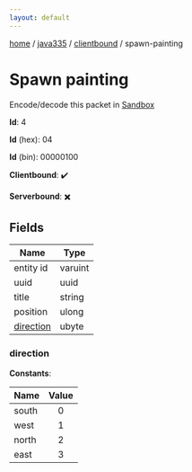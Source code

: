 ```yaml
---
layout: default
---
```


[home](/)  /  [java335](/protocol/java335)  /  [clientbound](/protocol/java335/clientbound)  /  spawn-painting

# Spawn painting

Encode/decode this packet in [Sandbox](../../../sandbox/java335#Clientbound.SpawnPainting)

**Id**: 4

**Id** (hex): 04

**Id** (bin): 00000100

**Clientbound**: ✔️

**Serverbound**: ✖️

## Fields

Name | Type
---|---
entity id | varuint
uuid | uuid
title | string
position | ulong
[direction](#direction) | ubyte

### direction

**Constants**:

Name | Value
---|:---:
south | 0
west | 1
north | 2
east | 3
